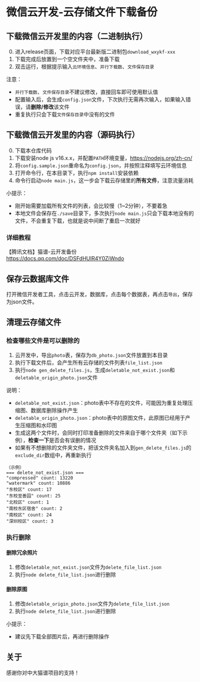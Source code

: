# 微信云开发-云存储文件下载备份


## 下载微信云开发里的内容（二进制执行）
0. 进入release页面，下载对应平台最新版二进制包`download_wxykf-xxx`
1. 下载完成后放置到一个空文件夹中，准备下载
2. 双击运行，根据提示输入`云环境信息`、`并行下载数`、`文件保存目录`

注意：
* `并行下载数`、`文件保存目录`不建议修改，直接回车即可使用默认值
* 配置输入后，会生成`config.json`文件，下次执行无需再次输入，如果输入错误，请**删除/修改**该文件
* 重复执行只会下载`文件保存目录`中没有的文件

## 下载微信云开发里的内容（源码执行）
0. 下载本仓库代码
1. 下载安装node js v16.x.x，并配置`PATH`环境变量，https://nodejs.org/zh-cn/
2. 将`config.sample.json`重命名为`config.json`，并按照注释填写云环境信息
3. 打开命令行，在本目录下，执行`npm install`安装依赖
4. 命令行启动`node main.js`，这一步会下载云存储里的**所有文件**，注意流量消耗

小提示：
* 刚开始需要加载所有文件的列表，会比较慢（1~2分钟），不要着急
* 本地文件会保存在`./save`目录下，多次执行`node main.js`只会下载本地没有的文件，不会重复下载，也就是说中间断了重启一次就好
### 详细教程
【腾讯文档】猫谱-云开发备份
https://docs.qq.com/doc/DSFdHUlR4Y0ZiWndo

## 保存云数据库文件
打开微信开发者工具，点击云开发，数据库，点击每个数据表，再点击`导出`，保存为json文件。

## 清理云存储文件
### 检查哪些文件是可以删除的
1. 云开发中，导出`photo`表，保存为`db_photo.json`文件放置到本目录
2. 执行下载文件后，会产生所有云存储的文件列表`file_list.json`
3. 执行`node gen_delete_files.js`，生成`deletable_not_exist.json`和`deletable_origin_photo.json`文件

说明：
* `deletable_not_exist.json`：photo表中不存在的文件，可能因为重复处理压缩图、数据库删除操作产生
* `deletable_origin_photo.json`：photo表中的原图文件，此原图已经用于产生压缩图和水印图
* 生成这两个文件时，会同时打印准备删除的文件来自于哪个文件夹（如下示例），**检查一下**是否会有误删的情况
* 如果有不想删除的文件夹文件，把该文件夹名加入到`gen_delete_files.js`的`exclude_dir`数组中，再重新执行
```
（示例）
=== delete_not_exist.json ===
"compressed" count: 13220
"watermark" count: 10886
"东校区" count: 17
"东校至善园" count: 25
"北校区" count: 1
"南校东区宿舍" count: 2
"南校区" count: 24
"深圳校区" count: 3
```

### 执行删除
#### 删除冗余照片
1. 修改`deletable_not_exist.json`文件为`delete_file_list.json`
2. 执行`node delete_file_list.json`进行删除

#### 删除原图
1. 修改`deletable_origin_photo.json`文件为`delete_file_list.json`
2. 执行`node delete_file_list.json`进行删除

小提示：
* 建议先下载全部图片后，再进行删除操作

## 关于
感谢你对中大猫谱项目的支持！
